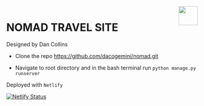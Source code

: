 <img src="https://lh3.googleusercontent.com/fRSk8T5WcmkTtQyFS9JVP2q1bnb4yixTd4NqxkYBb9NkeHHESaHbpDT_C3tAcgB2A5p60G9hLN_bgYqvb0YH3g5aG1jnR7TtxWFYEuQz7tGBRqZiqKXMTRUG1_QkAgmnBoD4yj4wOg=s200-p-k" align="right" style="height: 50px"/>

# NOMAD TRAVEL SITE
Designed by Dan Collins

* Clone the repo https://github.com/dacogemini/nomad.git 

* Navigate to root directory and in the bash terminal run <code>python manage.py runserver</code>

Deployed with <code>Netlify</code>

[![Netlify Status](https://api.netlify.com/api/v1/badges/f60b806f-3067-4d37-9af6-8465bd99a14d/deploy-status)](https://app.netlify.com/sites/focused-brahmagupta-47eb89/deploys)
